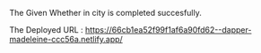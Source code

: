 The Given Whether in city is completed succesfully.

The Deployed URL : https://66cb1ea52f99f1af6a90fd62--dapper-madeleine-ccc56a.netlify.app/